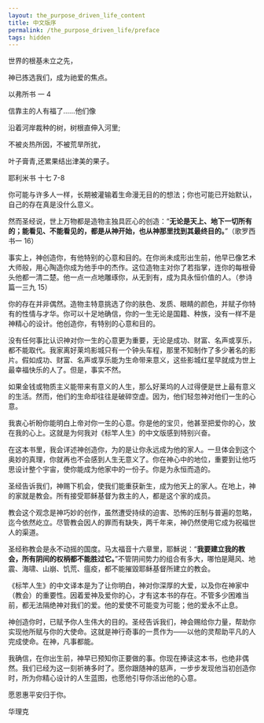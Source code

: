 ```yaml
---
layout: the_purpose_driven_life_content
title: 中文版序
permalink: /the_purpose_driven_life/preface
tags: hidden
---
```


<div class="center fs-18">
  <p>世界的根基未立之先，</P>
  <p>神已拣选我们，成为祂爱的焦点。</P>
  <p class="sp-verse">以弗所书 一 4</p>
</div>
<div class="center fs-18">
  <p>信靠主的人有福了……他们像</p>
  <p>沿着河岸裁种的树，树根直伸入河里;</p>
  <p>不被炎热所因，不被荒旱所扰，</P>
  <p>叶子膏青,还累果结出津美的果子。</p>
  <p class="sp-verse">耶利米书 十七 7-8</p>
</div>
<p class="first">你可能与许多人一样，长期被灌输着生命漫无目的的想法；你也可能已开始默认，自己的存在真是没什么意义。</p>

然而圣经说，世上万物都是造物主独具匠心的创造：“**无论是天上、地下一切所有的；能看见、不能看见的，都是从神开始，也从神那里找到其最终目的。**”（歌罗西书一 16）

事实上，神创造你，有他特别的心意和目的。在你尚未成形出生前，他早已像艺术大师般，用心陶造你成为他手中的杰作。这位造物主对你了若指掌，连你的每根骨头他都一清二楚。他一点一点地雕琢你，从无到有，成为具永恒价值的人。（参诗篇一三九 15）

你的存在并非偶然。造物主特意挑选了你的肤色、发质、眼睛的颜色，并赋子你特有的性情与才华。你可以十足地确信，你的一生无论是国籍、种族，没有一样不是神精心的设计。他创造你，有特别的心意和目的。

没有任何事比认识神对你一生的心意更为重要，无论是成功、财富、名声或享乐，都不能取代。我家离好莱坞影城只有一个钟头车程，那里不知制作了多少著名的影片。假如成功、财富、名声或享乐能为生命带来意义，这些影城红星早就成为世上最幸福快乐的人了。但是，事实不然。

如果金钱或物质主义能带来有意义的人生，那么好莱坞的人过得便是世上最有意义的生活。然而，他们的生命却往往是破碎空虚。因为，他们轻忽神对他们一生的心意。

我衷心祈盼你能明白上帝对你一生的心意。你是他的宝贝，他甚至把爱你的心，放在我的心上。这就是为何我对《标竿人生》的中文版感到特别兴奋。

在这本书里，我会详述神创造你，为的是让你永远成为他的家人。一旦体会到这个奥妙的真理，你就再也不会感到人生无意义了。你在神心中的地位，重要到让他巧思设计整个宇宙，使你能成为他家中的一份子。你是为永恒而造的。

圣经告诉我们，神赐下机会，使我们能重获新生，成为他天上的家人。在地上，神的家就是教会。所有接受耶稣基督为救主的人，都是这个家的成员。

教会这个观念是神巧妙的创作，虽然遭受持续的迫害、恐怖的压制与普遍的忽略，迄今依然屹立。尽管教会因人的罪而有缺失，两千年来，神仍然使用它成为祝福世人的渠道。

圣经称教会是永不动摇的国度。马太福音十六章里，耶穌说：“**我要建立我的教会，所有阴间的权柄都不能胜过它。**”不管阴间势力的组合有多大，哪怕是飓风、地震、海啸、山崩、饥荒、瘟疫，都不能摧毀耶稣基督所建立的教会。

《标竿人生》的中文译本是为了让你明白，神对你深厚的大爱，以及你在神家中（教会）的重要性。因着爱神及爱你的心，才有这本书的存在。不管多少困难当前，都无法隔绝神对我们的爱。他的爱使不可能变为可能；他的爱永不止息。

神创造你时，已赋予你人生伟大的目的。圣经告诉我们，神会赐给你力量，帮助你实现他所赋与你的大使命。这就是神行奇事的一贯作为——以他的灵帮助平凡的人完成使命。在神，凡事都能。

我确信，在你出生前，神早已预知你正要做的事。你现在捧读这本书，也绝非偶然。我们已经为这一刻祈祷多时了。愿你跟随神的慈声，一步步发现他当初创造你时，所为你精心设计的人生蓝图，也愿他引导你活出他的心意。

<p class="center">愿恩惠平安归于你。</p>

<p class="right">华理克</p>

